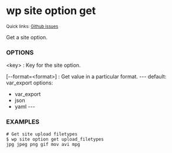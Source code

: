 # wp site option get

<small>Quick links: <a href="https://github.com/issues?q=is%3Aopen+label%3Acommand%3Asite-option-get+sort%3Aupdated-desc+org%3Awp-cli">Github issues</a></small>

Get a site option.

### OPTIONS

&lt;key&gt;
: Key for the site option.

[\--format=&lt;format&gt;]
: Get value in a particular format.
\---
default: var_export
options:
  - var_export
  - json
  - yaml
\---

### EXAMPLES

    # Get site upload filetypes
    $ wp site option get upload_filetypes
    jpg jpeg png gif mov avi mpg



